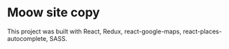 # Moow site copy

This project was built with React, Redux, react-google-maps, react-places-autocomplete, SASS.
